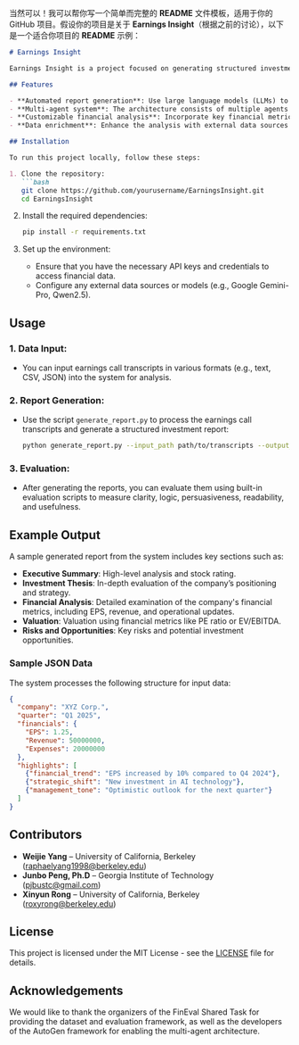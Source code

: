 当然可以！我可以帮你写一个简单而完整的 **README** 文件模板，适用于你的 GitHub 项目。假设你的项目是关于 **Earnings Insight**（根据之前的讨论），以下是一个适合你项目的 **README** 示例：

````markdown
# Earnings Insight

Earnings Insight is a project focused on generating structured investment reports from earnings call transcripts. The goal of the project is to leverage advanced natural language processing (NLP) models to analyze earnings calls and produce actionable insights for investors.

## Features

- **Automated report generation**: Use large language models (LLMs) to generate investment research reports based on earnings call data.
- **Multi-agent system**: The architecture consists of multiple agents (e.g., highlight summarizer, content writer, report reviewer, etc.) working together to produce high-quality reports.
- **Customizable financial analysis**: Incorporate key financial metrics such as EPS, revenue, expenses, and operational trends to provide detailed investment insights.
- **Data enrichment**: Enhance the analysis with external data sources using Retrieval-Augmented Generation (RAG) to improve the accuracy and richness of the reports.

## Installation

To run this project locally, follow these steps:

1. Clone the repository:
   ```bash
   git clone https://github.com/yourusername/EarningsInsight.git
   cd EarningsInsight
````

2. Install the required dependencies:

   ```bash
   pip install -r requirements.txt
   ```

3. Set up the environment:

   * Ensure that you have the necessary API keys and credentials to access financial data.
   * Configure any external data sources or models (e.g., Google Gemini-Pro, Qwen2.5).

## Usage

### 1. Data Input:

* You can input earnings call transcripts in various formats (e.g., text, CSV, JSON) into the system for analysis.

### 2. Report Generation:

* Use the script `generate_report.py` to process the earnings call transcripts and generate a structured investment report:

  ```bash
  python generate_report.py --input_path path/to/transcripts --output_path path/to/save/report
  ```

### 3. Evaluation:

* After generating the reports, you can evaluate them using built-in evaluation scripts to measure clarity, logic, persuasiveness, readability, and usefulness.

## Example Output

A sample generated report from the system includes key sections such as:

* **Executive Summary**: High-level analysis and stock rating.
* **Investment Thesis**: In-depth evaluation of the company’s positioning and strategy.
* **Financial Analysis**: Detailed examination of the company's financial metrics, including EPS, revenue, and operational updates.
* **Valuation**: Valuation using financial metrics like PE ratio or EV/EBITDA.
* **Risks and Opportunities**: Key risks and potential investment opportunities.

### Sample JSON Data

The system processes the following structure for input data:

```json
{
  "company": "XYZ Corp.",
  "quarter": "Q1 2025",
  "financials": {
    "EPS": 1.25,
    "Revenue": 50000000,
    "Expenses": 20000000
  },
  "highlights": [
    {"financial_trend": "EPS increased by 10% compared to Q4 2024"},
    {"strategic_shift": "New investment in AI technology"},
    {"management_tone": "Optimistic outlook for the next quarter"}
  ]
}
```

## Contributors

* **Weijie Yang** – University of California, Berkeley ([raphaelyang1998@berkeley.edu](mailto:raphaelyang1998@berkeley.edu))
* **Junbo Peng, Ph.D** – Georgia Institute of Technology ([pjbustc@gmail.com](mailto:pjbustc@gmail.com))
* **Xinyun Rong** – University of California, Berkeley ([roxyrong@berkeley.edu](mailto:roxyrong@berkeley.edu))

## License

This project is licensed under the MIT License - see the [LICENSE](LICENSE) file for details.

## Acknowledgements

We would like to thank the organizers of the FinEval Shared Task for providing the dataset and evaluation framework, as well as the developers of the AutoGen framework for enabling the multi-agent architecture.
